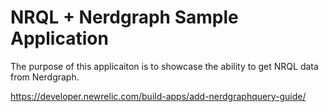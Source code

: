 # NRQL + Nerdgraph Sample Application

The purpose of this applicaiton is to showcase the ability to get NRQL data from Nerdgraph.

https://developer.newrelic.com/build-apps/add-nerdgraphquery-guide/

